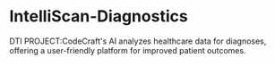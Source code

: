 # IntelliScan-Diagnostics
DTI PROJECT:CodeCraft's AI analyzes healthcare data for diagnoses, offering a user-friendly platform for improved patient outcomes.
